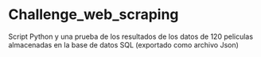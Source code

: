 # Challenge_web_scraping
Script Python y una prueba de los resultados de los datos de 120 peliculas almacenadas en la base de datos SQL (exportado como archivo Json)
